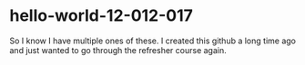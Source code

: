 # hello-world-12-012-017

So I know I have multiple ones of these. I created this github a long time ago and just wanted to go through the refresher course again.
